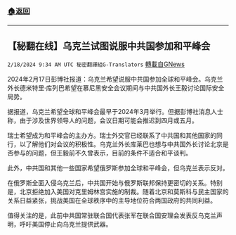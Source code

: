###  [:house:返回](README.md)
---


## 【秘翻在线】乌克兰试图说服中共国参加和平峰会
`2/18/2024 9:34 AM UTC 秘密翻譯組G-Translators` [轉載自GNews](https://gnews.org/articles/2320098)

2024年2月17日彭博社报道：乌克兰希望说服中共国参加全球和平峰会。乌克兰外长德米特里·库列巴希望在慕尼黑安全会议期间与中共国外长王毅讨论国际安全局势。

据报道，乌克兰希望全球和平峰会最早于2024年3月举行。但据彭博社消息人士称，由于涉及世界领导人的问题，会议日期可能会推迟到四月或五月。

瑞士希望成为和平峰会的主办方。瑞士外交官已经联系了中共国和其他国家的同行，以了解他们对会议的积极性。乌克兰外长库莱巴也想与中共国外长讨论北京是否参与的问题，但王毅前不久曾表示，目前的条件不适合和平谈判。

此外，中共国和其他一些国家希望俄罗斯参加全球和平峰会，但乌克兰表示反对。

在俄罗斯全面入侵乌克兰后，中共国开始与俄罗斯联邦保持更密切的关系。特别是，北京拒绝加入美国对克里姆林宫实施的制裁。随着北京和莫斯科与民主国家的关系日益紧张，挑战美国在全球秩序中的主导地位符合两国政府的共同利益。

值得关注的是，此前中共国常驻联合国代表张军在联合国安理会发表反乌克兰声明，呼吁美国停止向乌克兰提供武器。

